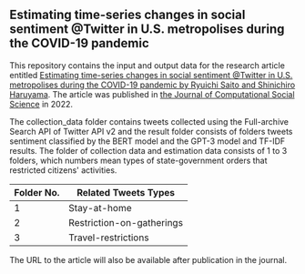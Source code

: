 ## Estimating time-series changes in social sentiment @Twitter in U.S. metropolises during the COVID-19 pandemic

This repository contains the input and output data for the research article entitled [Estimating time-series changes in social sentiment @Twitter in U.S. metropolises during the COVID-19 pandemic by Ryuichi Saito and Shinichiro Haruyama](https://rdcu.be/cZvVf). The article was published in [the Journal of Computational Social Science](https://www.springer.com/journal/42001) in 2022. 

The collection_data folder contains tweets collected using the Full-archive Search API of Twitter API v2 and the result folder consists of folders tweets sentiment classified by the BERT model and the GPT-3 model and TF-IDF results. The folder of collection data and estimation data consists of 1 to 3 folders, which numbers mean types of state-government orders that restricted citizens' activities.

| Folder No.| Related Tweets Types |
| --- | --- |
| 1 | Stay-at-home |
| 2 | Restriction-on-gatherings |
| 3 | Travel-restrictions |

The URL to the article will also be available after publication in the journal.

